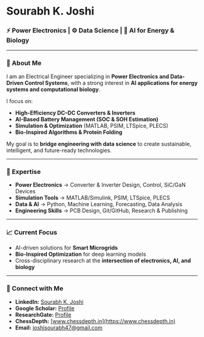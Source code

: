 # Sourabh K. Joshi  

### ⚡ Power Electronics | ⚙ Data Science | 🧬 AI for Energy & Biology  

---

### 🚀 About Me  
I am an Electrical Engineer specializing in **Power Electronics and Data-Driven Control Systems**, with a strong interest in **AI applications for energy systems and computational biology**.  

I focus on:  
- **High-Efficiency DC–DC Converters & Inverters**  
- **AI-Based Battery Management (SOC & SOH Estimation)**  
- **Simulation & Optimization** (MATLAB, PSIM, LTSpice, PLECS)  
- **Bio-Inspired Algorithms & Protein Folding**  

My goal is to **bridge engineering with data science** to create sustainable, intelligent, and future-ready technologies.  

---

### 🔬 Expertise  

- **Power Electronics** → Converter & Inverter Design, Control, SiC/GaN Devices  
- **Simulation Tools** → MATLAB/Simulink, PSIM, LTSpice, PLECS  
- **Data & AI** → Python, Machine Learning, Forecasting, Data Analysis  
- **Engineering Skills** → PCB Design, Git/GitHub, Research & Publishing  

---

### 📈 Current Focus  
- AI-driven solutions for **Smart Microgrids**  
- **Bio-Inspired Optimization** for deep learning models  
- Cross-disciplinary research at the **intersection of electronics, AI, and biology**  

---

### 🔗 Connect with Me  

- **LinkedIn:** [Sourabh K. Joshi](https://www.linkedin.com/in/sourabhk_nitb)  
- **Google Scholar:** [Profile](https://scholar.google.com/citations?user=YOUR_GOOGLE_SCHOLAR_ID&hl=en)  
- **ResearchGate:** [Profile](https://www.researchgate.net/profile/YOUR_RESEARCHGATE_ID)  
- **ChessDepth:** [www.chessdepth.in](https://www.chessdepth.in)  
- **Email:** joshisourabh47@gmail.com  
